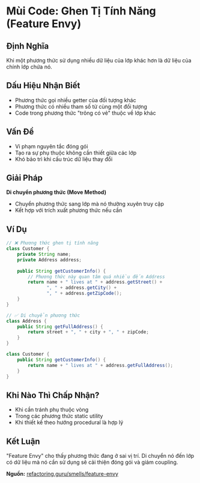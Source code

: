 # **Mùi Code: Ghen Tị Tính Năng (Feature Envy)**

## **Định Nghĩa**
Khi một phương thức sử dụng nhiều dữ liệu của lớp khác hơn là dữ liệu của chính lớp chứa nó.

## **Dấu Hiệu Nhận Biết**
- Phương thức gọi nhiều getter của đối tượng khác
- Phương thức có nhiều tham số từ cùng một đối tượng
- Code trong phương thức "trông có vẻ" thuộc về lớp khác

## **Vấn Đề**
- Vi phạm nguyên tắc đóng gói
- Tạo ra sự phụ thuộc không cần thiết giữa các lớp
- Khó bảo trì khi cấu trúc dữ liệu thay đổi

## **Giải Pháp**
**Di chuyển phương thức (Move Method)**
- Chuyển phương thức sang lớp mà nó thường xuyên truy cập
- Kết hợp với trích xuất phương thức nếu cần

## **Ví Dụ**
```java
// ❌ Phương thức ghen tị tính năng
class Customer {
    private String name;
    private Address address;
    
    public String getCustomerInfo() {
        // Phương thức này quan tâm quá nhiều đến Address
        return name + " lives at " + address.getStreet() + 
               ", " + address.getCity() + 
               ", " + address.getZipCode();
    }
}

// ✅ Di chuyển phương thức
class Address {
    public String getFullAddress() {
        return street + ", " + city + ", " + zipCode;
    }
}

class Customer {
    public String getCustomerInfo() {
        return name + " lives at " + address.getFullAddress();
    }
}
```

## **Khi Nào Thì Chấp Nhận?**
- Khi cần tránh phụ thuộc vòng
- Trong các phương thức static utility
- Khi thiết kế theo hướng procedural là hợp lý

## **Kết Luận**
"Feature Envy" cho thấy phương thức đang ở sai vị trí. Di chuyển nó đến lớp có dữ liệu mà nó cần sử dụng sẽ cải thiện đóng gói và giảm coupling.

**Nguồn:** [refactoring.guru/smells/feature-envy](https://refactoring.guru/smells/feature-envy)
